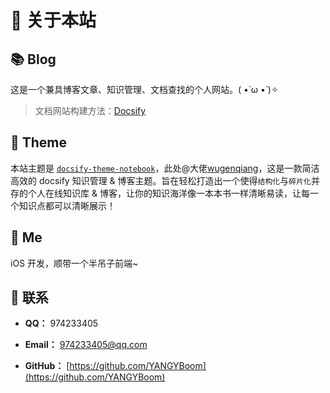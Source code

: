 # 🎉 关于本站

## 📚 Blog

这是一个兼具博客文章、知识管理、文档查找的个人网站。( •̀ ω •́ )✧

> 文档网站构建方法：[Docsify](Project/Docsify/)

## 🎨 Theme

本站主题是 [`docsify-theme-notebook`](https://github.com/wugenqiang/NoteBook)，此处@大佬[wugenqiang](https://github.com/wugenqiang/NoteBook)，这是一款简洁高效的 docsify 知识管理 & 博客主题。旨在轻松打造出一个使得`结构化`与`碎片化`并存的个人在线知识库 & 博客，让你的知识海洋像一本本书一样清晰易读，让每一个知识点都可以清晰展示！

## 🐼 Me

iOS 开发，顺带一个半吊子前端~

## 💌 联系

- **QQ：** 974233405

- **Email：** 974233405@qq.com

- **GitHub：** [https://github.com/YANGYBoom](https://github.com/YANGYBoom)

<!-- <img src="https://img.shields.io/github/stars/wugenqiang/NoteBook" data-origin="https://img.shields.io/github/stars/wugenqiang/NoteBook" alt="">
<img src="https://img.shields.io/github/forks/wugenqiang/NoteBook" data-origin="https://img.shields.io/github/forks/wugenqiang/NoteBook" alt=""> -->
